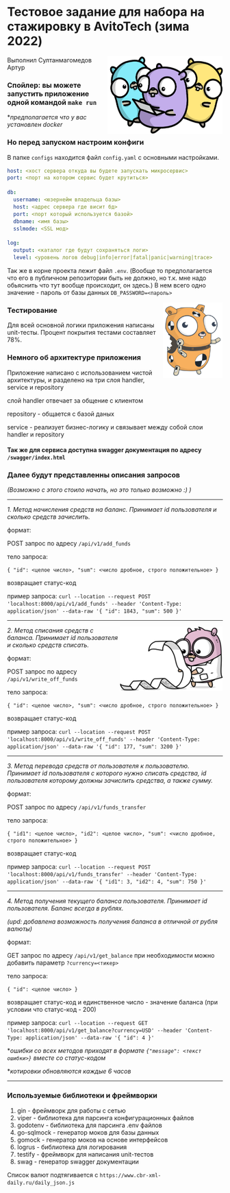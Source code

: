 # Тестовое задание для набора на стажировку в AvitoTech (зима 2022)

<img align="right" height="180" src="./images/PngItem_4242405.png" width="270"/>

Выполнил Султанмагомедов Артур


### Спойлер: вы можете запустить приложение одной командой `make run`

**предполагается что у вас установлен docker*

### Но перед запуском настроим конфиги

В папке `configs` находится файл `config.yaml` с основными настройками.

```yaml
host: <хост сервера откуда вы будете запускать микросервис>
port: <порт на котором сервис будет крутиться>

db:
  username: <юзернейм владельца базы>
  host: <адрес сервера где висит бд>
  port: <порт который используется базой>
  dbname: <имя базы>
  sslmode: <SSL мод>

log:
  output: <каталог где будут сохраняться логи>
  level: <уровень логов debug|info|error|fatal|panic|warning|trace>
```

Так же в корне проекта лежит файл `.env`. (Вообще то предполагается что его в публичном репозитории быть не должно, но
т.к. мне надо обьяснить что тут вообще происходит, он здесь.)
В нем всего одно значение - пароль от базы данных `DB_PASSWORD=<пароль>`

<img align="right" src="./images/go_tests.svg" width="140"/>

### Тестирование

Для всей основной логики приложения написаны unit-тесты.
Процент покрытия тестами составляет 78%.

### Немного об архитектуре приложения

Приложение написано с использованием чистой архитектуры, и разделено на три слоя handler, service и repository

слой handler отвечает за общение с клиентом

repository - общается с базой даных

service - реализует бизнес-логику и связывает между собой слои handler и repository

#### Так же для сервиса доступна swagger документация по адресу `/swagger/index.html`

### Далее будут представленны описания запросов

*(Возможно с этого стоило начать, но это только возможно :) )*

---

*1. Метод начисления средств на баланс. Принимает id пользователя и сколько средств зачислить.*

формат:

POST запрос по адресу `/api/v1/add_funds`

тело запроса:

```
{ "id": <целое число>, "sum": <число дробное, строго положительное> }
```

возвращает статус-код

пример запроса:
`curl --location --request POST 'localhost:8000/api/v1/add_funds' --header 'Content-Type: application/json' --data-raw '{
"id": 1843,
"sum": 500 }'`

---

<img align="right" height="150" src="./images/go_logs.png" width="240"/>

*2. Метод списания средств с баланса. Принимает id пользователя и сколько средств списать.*

формат:

POST запрос по адресу `/api/v1/write_off_funds`

тело запроса:

```
{ "id": <целое число>, "sum": <число дробное, строго положительное> }
```

возвращает статус-код

пример запроса:
`curl --location --request POST 'localhost:8000/api/v1/write_off_funds' --header 'Content-Type: application/json' --data-raw '{
"id": 177,
"sum": 3200 }'`

---

*3. Метод перевода средств от пользователя к пользователю. Принимает id пользователя с которого нужно списать средства,
id пользователя которому должны зачислить средства, а также сумму.*

формат:

POST запрос по адресу `/api/v1/funds_transfer`

тело запроса:

```
{ "id1": <целое число>, "id2": <целое число>, "sum": <число дробное, строго положительное> }
```

возвращает статус-код

пример запроса:
`curl --location --request POST 'localhost:8000/api/v1/funds_transfer' --header 'Content-Type: application/json' --data-raw '{
"id1": 3,
"id2": 4,
"sum": 750 }'`

---

*4. Метод получения текущего баланса пользователя. Принимает id пользователя. Баланс всегда в рублях.*

*(upd: добавлена возможность получения баланса в отличной от рубля валюты)*

формат:

GET запрос по адресу `/api/v1/get_balance` при необходимости можно добавить параметр `?currency=<тикер>`

тело запроса:

```
{ "id": <целое число> }
```

возвращает статус-код и единственное число - значение баланса (при условии что статус-код - 200)

пример запроса:
`curl --location --request GET 'localhost:8000/api/v1/get_balance?currency=USD' --header 'Content-Type: application/json' --data-raw '{
"id": 4 }'`

**ошибки со всех методов приходят в формате `{"message": <текст ошибки>}` вместе со статус-кодом*

**котировки обновляются каждые 6 часов*

---

### Используемые библиотеки и фреймворки

1. gin - фреймворк для работы с сетью
2. viper - библиотека для парсинга конфигурационных файлов
3. godotenv - библиотека для парсинга .env файлов
4. go-sqlmock - генератор моков для базы данных
5. gomock - генератор моков на основе интерфейсов
6. logrus - библиотека для логирования
7. testify - фреймворк для написания unit-тестов
8. swag - генератор swagger документации

Список валют подтягивается с `https://www.cbr-xml-daily.ru/daily_json.js`
